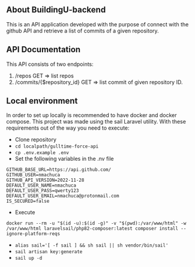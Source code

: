 ## About BuildingU-backend

This is an API  application developed with the purpose of connect with the github API and retrieve a list of commits of a given repository.

## API Documentation

This API consists of two endpoints:

1. /repos GET => list repos
2. /commits/{$repository_id} GET => list commit of given repository ID.

## Local environment

In order to set up locally is recommended to have docker and docker compose. This project was made using the sail Laravel utility.
With these requirements out of the way you need to execute:

- Clone repository
- ```cd localpath/gulltime-force-api```
- ```cp .env.example .env```
- Set the following variables in the .nv file
```
GITHUB_BASE_URL=https://api.github.com/
GITHUB_USER=nmachuca
GITHUB_API_VERSION=2022-11-28
DEFAULT_USER_NAME=nmachuca
DEFAULT_USER_PASS=qwerty123
DEFAULT_USER_EMAIL=nmachuca@protonmail.com
IS_SECURED=false
```
- Execute
```
docker run --rm -u "$(id -u):$(id -g)" -v "$(pwd):/var/www/html" -w /var/www/html laravelsail/php82-composer:latest composer install --ignore-platform-reqs
```
- ```alias sail='[ -f sail ] && sh sail || sh vendor/bin/sail'```
- ```sail artisan key:generate```
- ```sail up -d```

